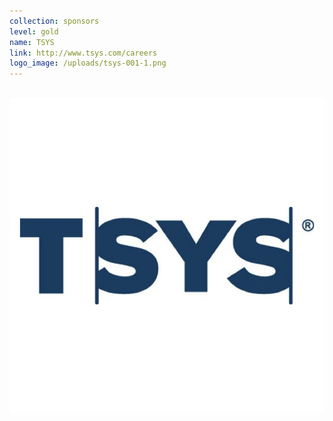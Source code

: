 ```yaml
---
collection: sponsors
level: gold
name: TSYS
link: http://www.tsys.com/careers
logo_image: /uploads/tsys-001-1.png
---
```



<br>![](/uploads/versions/tsys-001---x----600-600x---.png)